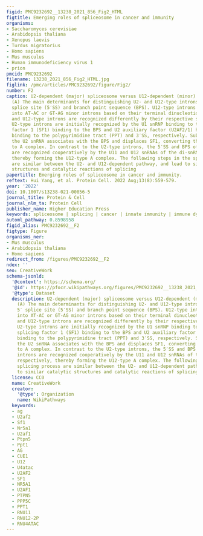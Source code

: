 ```yaml
---
figid: PMC9232692__13238_2021_856_Fig2_HTML
figtitle: Emerging roles of spliceosome in cancer and immunity
organisms:
- Saccharomyces cerevisiae
- Arabidopsis thaliana
- Xenopus laevis
- Turdus migratorius
- Homo sapiens
- Mus musculus
- Human immunodeficiency virus 1
- prion
pmcid: PMC9232692
filename: 13238_2021_856_Fig2_HTML.jpg
figlink: /pmc/articles/PMC9232692/figure/Fig2/
number: F2
caption: U2-dependent (major) spliceosome versus U12-dependent (minor) spliceosome.
  (A) The main determinants for distinguishing U2- and U12-type introns are the 5′
  splice site (5′SS) and branch point sequence (BPS). U12-type introns are subdivided
  into AT-AC or GT-AG minor introns based on their terminal dinucleotides. (B) U2-
  and U12-type introns are recognized differently by their respective spliceosomes.
  U2-type introns are initially recognized by the U1 snRNP binding to the 5′SS, splicing
  factor 1 (SF1) binding to the BPS and U2 auxiliary factor (U2AF2/1) heterodimer
  binding to the polypyrimidine tract (PPT) and 3′SS, respectively. Subsequently,
  the U2 snRNA associates with the BPS and displaces SF1, converting the E complex
  to A complex. In contrast to the U2-type introns, the 5′SS and BPS of U12-type introns
  are recognized cooperatively by the U11 and U12 snRNAs of the di-snRNP, respectively,
  thereby forming the U12-type A complex. The following steps in the splicing process
  are similar between the U2- and U12-dependent pathway, and lead to similar catalytic
  structures and catalytic reactions of splicing
papertitle: Emerging roles of spliceosome in cancer and immunity.
reftext: Hui Yang, et al. Protein Cell. 2022 Aug;13(8):559-579.
year: '2022'
doi: 10.1007/s13238-021-00856-5
journal_title: Protein & Cell
journal_nlm_ta: Protein Cell
publisher_name: Higher Education Press
keywords: spliceosome | splicing | cancer | innate immunity | immune dysregulation
automl_pathway: 0.8598958
figid_alias: PMC9232692__F2
figtype: Figure
organisms_ner:
- Mus musculus
- Arabidopsis thaliana
- Homo sapiens
redirect_from: /figures/PMC9232692__F2
ndex: ''
seo: CreativeWork
schema-jsonld:
  '@context': https://schema.org/
  '@id': https://pfocr.wikipathways.org/figures/PMC9232692__13238_2021_856_Fig2_HTML.html
  '@type': Dataset
  description: U2-dependent (major) spliceosome versus U12-dependent (minor) spliceosome.
    (A) The main determinants for distinguishing U2- and U12-type introns are the
    5′ splice site (5′SS) and branch point sequence (BPS). U12-type introns are subdivided
    into AT-AC or GT-AG minor introns based on their terminal dinucleotides. (B) U2-
    and U12-type introns are recognized differently by their respective spliceosomes.
    U2-type introns are initially recognized by the U1 snRNP binding to the 5′SS,
    splicing factor 1 (SF1) binding to the BPS and U2 auxiliary factor (U2AF2/1) heterodimer
    binding to the polypyrimidine tract (PPT) and 3′SS, respectively. Subsequently,
    the U2 snRNA associates with the BPS and displaces SF1, converting the E complex
    to A complex. In contrast to the U2-type introns, the 5′SS and BPS of U12-type
    introns are recognized cooperatively by the U11 and U12 snRNAs of the di-snRNP,
    respectively, thereby forming the U12-type A complex. The following steps in the
    splicing process are similar between the U2- and U12-dependent pathway, and lead
    to similar catalytic structures and catalytic reactions of splicing
  license: CC0
  name: CreativeWork
  creator:
    '@type': Organization
    name: WikiPathways
  keywords:
  - ag
  - U2af2
  - Sf1
  - Nr5a1
  - U2af1
  - Ptpn5
  - Ppt1
  - AG
  - CUE1
  - U12
  - U4atac
  - U2AF2
  - SF1
  - NR5A1
  - U2AF1
  - PTPN5
  - PPP5C
  - PPT1
  - RNU11
  - RNU12-2P
  - RNU4ATAC
---
```

